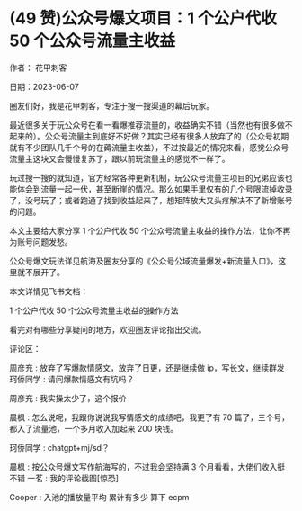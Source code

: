 
# (49 赞)公众号爆文项目：1 个公户代收 50 个公众号流量主收益

作者：  花甲刺客

日期：2023-06-07

圈友们好，我是花甲刺客，专注于搜一搜渠道的幕后玩家。

最近很多关于玩公众号在看一看爆推荐流量的，收益确实不错（当然也有很多做不起来的）。公众号流量主到底好不好做？其实已经有很多人放弃了的（公众号初期就有不少团队几千个号的在薅流量主收益），不过按最近的情况来看，感觉公众号流量主这块又会慢慢复苏了，跟以前玩流量主的感觉不一样了。

玩过搜一搜的就知道，官方经常各种更新机制，玩公众号流量主项目的兄弟应该也能体会到流量一起一伏，甚至断崖的情况。那么如果手里仅有的几个号限流掉收录了，没号玩了；或者跑通了找到收益起来了，想矩阵放大又头疼解决不了新增账号的问题。

本文主要给大家分享 1 个公户代收 50 个公众号流量主收益的操作方法，让你不再为账号问题发愁。

公众号爆文玩法详见航海及圈友分享的《公众号公域流量爆发+新流量入口》，这里就不展开了。

本文详情见飞书文档：

1 个公户代收 50 个公众号流量主收益的操作方法

看完对有哪些分享疑问的地方，欢迎圈友评论指出交流。

评论区：



周彦充 : 放弃了写爆款情感文，放弃了日更，还是继续做 ip，写长文，继续群发  珂侨同学 : 请问爆款情感文有坑吗？

周彦充 : 我实操太少了，这个报价

晨枫 : 怎么说呢，我跟你说说我写情感文的成绩吧，我更了有 70 篇了，三个号，都入了流量池，一个多月收入加起来 200 块钱。

珂侨同学 : chatgpt+mj/sd？

晨枫 : 按公众号爆文写作航海写的，不过我会坚持满 3 个月看看，大佬们收入挺不错  一茗 : 我的评论截图[惊恐]

Cooper : 入池的播放量平均  累计有多少  算下 ecpm
